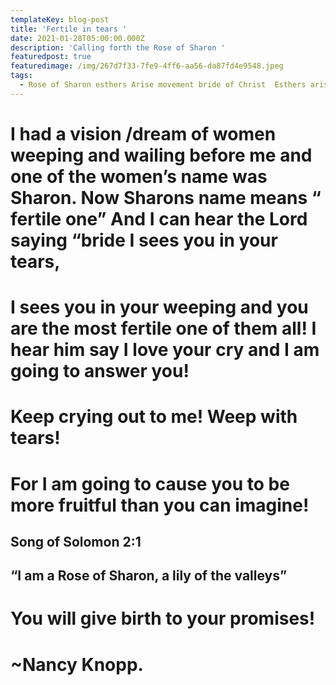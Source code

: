 ```yaml
---
templateKey: blog-post
title: 'Fertile in tears '
date: 2021-01-28T05:00:00.000Z
description: 'Calling forth the Rose of Sharon '
featuredpost: true
featuredimage: /img/267d7f33-7fe9-4ff6-aa56-da87fd4e9548.jpeg
tags:
  - Rose of Sharon esthers Arise movement bride of Christ  Esthers arise
---
```

# I had a vision /dream of women weeping and wailing before me and one of the women’s name was Sharon.  Now Sharons name means “ fertile one” And I can hear the Lord saying “bride I sees you in your tears,

# 

#  I sees you in your weeping  and you are the most fertile one of them all!  I hear him say I love your cry and I am going to answer you!  



# 

# Keep crying out to me!  Weep with tears!  

# 

# For I am going to cause you to be more fruitful than you can imagine!  

## Song of Solomon 2:1

## “I am a Rose of Sharon, a lily of the valleys” 

# 

# You will give birth to your promises! 

# 

# ~Nancy Knopp.
